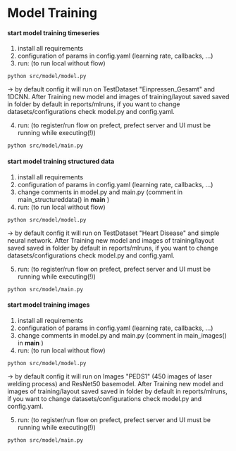 # Model Training


#### start model training timeseries

1. install all requirements 
2. configuration of params in config.yaml (learning rate, callbacks, ...)
3. run: (to run local without flow) 
```
python src/model/model.py
```
-> by default config it will run on TestDataset "Einpressen_Gesamt" and 1DCNN. After Training new model and images of training/layout saved saved in folder by default in reports/mlruns, if you want to change datasets/configurations check model.py and config.yaml.

4. run: (to register/run flow on prefect, prefect server and UI must be running while executing(!))
```
python src/model/main.py
```



#### start model training structured data

1. install all requirements 
2. configuration of params in config.yaml (learning rate, callbacks, ...)
3. change comments in model.py and main.py (comment in main_structureddata() in __main__ )
4. run: (to run local without flow) 
```
python src/model/model.py
```
-> by default config it will run on TestDataset "Heart Disease" and simple neural network. After Training new model and images of training/layout saved saved in folder by default in reports/mlruns, if you want to change datasets/configurations check model.py and config.yaml.

5. run: (to register/run flow on prefect, prefect server and UI must be running while executing(!))
```
python src/model/main.py
```



#### start model training images

1. install all requirements
2. configuration of params in config.yaml (learning rate, callbacks, ...)
3. change comments in model.py and main.py (comment in main_images() in __main__ )
4. run: (to run local without flow) 
```
python src/model/model.py
```
-> by default config it will run on Images "PEDS1" (450 images of laser welding process) and ResNet50 basemodel. After Training new model and images of training/layout saved saved in folder by default in reports/mlruns, if you want to change datasets/configurations check model.py and config.yaml.

5. run: (to register/run flow on prefect, prefect server and UI must be running while executing(!))
```
python src/model/main.py
```